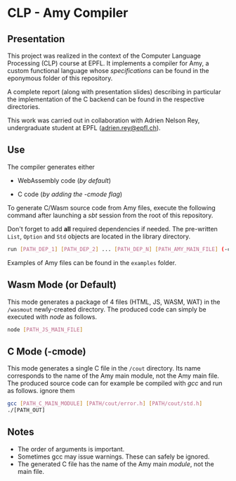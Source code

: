 # CLP - Amy Compiler

## Presentation

This project was realized in the context of the Computer Language Processing (CLP) course at EPFL. It implements a compiler for Amy, a custom functional language whose *specifications* can be found in the eponymous folder of this repository. 

A complete report (along with presentation slides) describing in particular the implementation of the C backend can be found in the respective directories.

This work was carried out in collaboration with Adrien Nelson Rey, undergraduate student at EPFL (adrien.rey@epfl.ch).

## Use

The compiler generates either

- WebAssembly code (*by default*)

- C code (*by adding the -cmode flag*)

To generate C/Wasm source code from Amy files, execute the following command after launching a *sbt* session from the root of this repository.

Don't forget to add **all** required dependencies if needed. The pre-written `List`, `Option` and `Std` objects are located in the library directory. 

```sh
run [PATH_DEP_1] [PATH_DEP_2] ... [PATH_DEP_N] [PATH_AMY_MAIN_FILE] (-cmode)
```

Examples of Amy files can be found in the `examples` folder.

## Wasm Mode (or Default)

This mode generates a package of 4 files (HTML, JS, WASM, WAT) in the `/wasmout` newly-created directory. The produced code can simply be executed with *node* as follows.

```sh
node [PATH_JS_MAIN_FILE]
```

## C Mode (-cmode)

This mode generates a single C file in the `/cout` directory. Its name corresponds to the name of the Amy main module, not the Amy main file. The produced source code can for example be compiled with *gcc* and run as follows.
 ignore them
```sh
gcc [PATH_C_MAIN_MODULE] [PATH/cout/error.h] [PATH/cout/std.h]
./[PATH_OUT]
```

## Notes

-  The order of arguments is important.
- Sometimes gcc may issue warnings. These can safely be ignored.
- The generated C file has the name of the Amy main *module*, not the main file.
